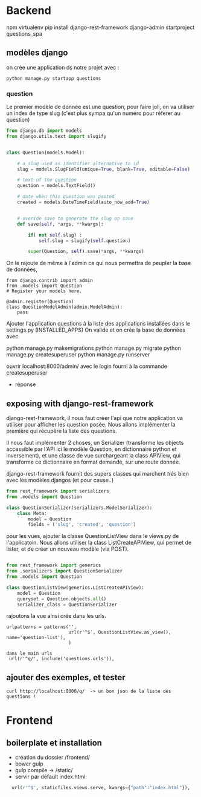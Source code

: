 

# Backend #

npm
virtualenv
pip install django-rest-framework
django-admin startproject questions_spa


## modèles django ##
on crée une application ds notre projet avec :

    python manage.py startapp questions


### question

Le premier modèle de donnée est une question, pour faire joli, on va utiliser un index
de type slug (c'est plus sympa qu'un numéro pour réferer au question)

```python
from django.db import models
from django.utils.text import slugify


class Question(models.Model):

    # a slug used as identifier alternative to id
    slug = models.SlugField(unique=True, blank=True, editable=False)

    # text of the question
    question = models.TextField()

    # date when this question was posted
    created = models.DateTimeField(auto_now_add=True)


    # overide save to generate the slug on save
    def save(self, *args, **kwargs):

        if( not self.slug) :
            self.slug = slugify(self.question)

        super(Question, self).save(*args, **kwargs)

```

On le rajoute de même à l'admin ce qui nous permettra de peupler la base de données,

```
from django.contrib import admin
from .models import Question
# Register your models here.

@admin.register(Question)
class QuestionModelAdmin(admin.ModelAdmin):
    pass

```
Ajouter l'application questions à la liste des applications installées dans le settings.py (INSTALLED_APPS)
On valide et on crée la base de données avec:

   python manage.py makemigrations
   python manage.py migrate
   python manage.py createsuperuser
   python manage.py runserver


ouvrir localhost:8000/admin/ avec le login fourni à la commande createsuperuser

- réponse
## exposing with django-rest-framework ##

django-rest-framework, il nous faut créer l'api que notre application va utiliser
pour afficher les question posée. Nous allons implémenter la première qui récupère la liste des questions.

Il nous faut implémenter 2 choses, un Serializer (transforme les objects accessible par l'API ici le modèle Question, en dictionnaire python et inversement), et une classe de vue surchargeant la class APIView, qui transforme ce dictionnaire en format demandé, sur une route donnée.

django-rest-framework fournit des supers classes qui marchent *très* bien avec les modèles djangos (et pour cause..)

```python
from rest_framework import serializers
from .models import Question

class QuestionSerializer(serializers.ModelSerializer):
    class Meta:
        model = Question
        fields = ('slug', 'created', 'question')

```

pour les vues, ajouter la classe QuestionListView dans le views.py de l'applicatoin.
Nous allons utiliser la class ListCreateAPIView, qui permet de lister, et de créer un nouveau modèle (via POST).

```python

from rest_framework import generics
from .serializers import QuestionSerializer
from .models import Question

class QuestionListView(generics.ListCreateAPIView):
    model = Question
    queryset = Question.objects.all()
    serializer_class = QuestionSerializer

```

rajoutons la vue ainsi crée dans les urls.
```
urlpatterns = patterns('',
                       url(r'^$', QuestionListView.as_view(), name='question-list'),
                       )

dans le main urls   
 url(r'^q/', include('questions.urls')),
```

## ajouter des exemples, et tester ##

    curl http://localhost:8000/q/  -> un bon json de la liste des questions !



# Frontend #

## boilerplate et installation

- création du dossier /frontend/
- bower gulp
- gulp compile -> /static/
- servir par défault index.html:
```python
  url(r'^$', staticfiles.views.serve, kwargs={"path":"index.html"}),
```
